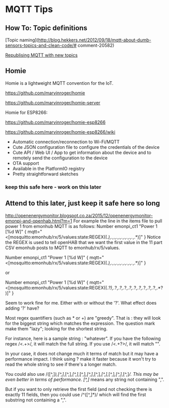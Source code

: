 # MQTT Tips

## How To:  Topic definitions

[Topic naming](http://blog.hekkers.net/2012/09/18/mqtt-about-dumb-sensors-topics-and-clean-code/# comment-20582)


[Republising MQTT with new topics](http://lodge.glasgownet.com/2012/09/23/mqtt-republishing-itch/)


## Homie
Homie is a lightweight MQTT convention for the IoT.


https://github.com/marvinroger/homie

https://github.com/marvinroger/homie-server



Homie for ESP8266:   

https://github.com/marvinroger/homie-esp8266   

https://github.com/marvinroger/homie-esp8266/wiki  

 -  Automatic connection/reconnection to Wi-Fi/MQTT
 -  Cute JSON configuration file to configure the credentials of the device
 -  Cute API / Web UI / App to get information about the device and to remotely send the configuration to the device
 -  OTA support
 -  Available in the PlatformIO registry
 -  Pretty straightforward sketches

### keep this safe here - work on this later



## Attend to this later, just keep it safe here so long

http://openenergymonitor.blogspot.co.za/2015/12/openenergymonitor-emonpi-and-openhab.html?m=1
For example the line in the items file to pull power 1 from emonhub MQTT is as follows:
Number  emonpi_ct1       "Power 1 [%d W]"    { mqtt="<[mosquitto:emonhub/rx/5/values:state:REGEX((.*),.*,.*,.*,.*,.*,.*,.*,.*,.*,.*)]" }
Notice the REGEX is used to tell openHAB that we want the first value in the 11 part CSV emonhub posts to MQTT to emonhub/rx/5/values.

Number emonpi_ct1 "Power 1 [%d W]" { mqtt="<[mosquitto:emonhub/rx/5/values:state:REGEX((.*),.*,.*,.*,.*,.*,.*,.*,.*,.*,.*)]" }

or

Number emonpi_ct1 "Power 1 [%d W]" { mqtt="<[mosquitto:emonhub/rx/5/values:state:REGEX((.*?),.*?,.*?,.*?,.*?,.*?,.*?,.*?,.*?,.*?,.*?)]" }

Seem to work fine for me. Either with or without the '?'. What effect does adding '?' have?

Most regex quantifiers (such as * or +) are "greedy". That is : they will look for the biggest string which matches the expression. The question mark make them "lazy"; looking for the shortest string.

For instance, here is a sample string : "whatever". If you have the following regex /<.+>/, it will match the full string. If you use /<.+?>/, it will match "".

In your case, it does not change much it terms of match but it may have a performance impact. I think using ? make it faster because it won't try to read the whole string to see if there's a longer match.

You could also use /([^,]*),[^,]*,[^,]*,[^,]*,[^,]*,[^,]*,[^,]*,[^,]*,[^,]*,[^,]*,[^,]*/. This may be even better in terms of performance. [^,]* means any string not containing ",".

But if you want to only retrieve the first field (and not checking there is exactly 11 fields, then you could use /^([^,]*)/ which will find the first substring not containing a ",".


